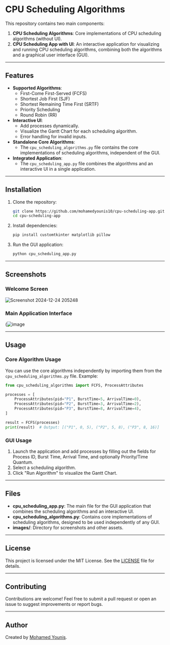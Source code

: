 # CPU Scheduling Algorithms

This repository contains two main components:

1. **CPU Scheduling Algorithms**: Core implementations of CPU scheduling algorithms (without UI).
2. **CPU Scheduling App with UI**: An interactive application for visualizing and running CPU scheduling algorithms, combining both the algorithms and a graphical user interface (GUI).

---

## Features

- **Supported Algorithms**:
  - First-Come First-Served (FCFS)
  - Shortest Job First (SJF)
  - Shortest Remaining Time First (SRTF)
  - Priority Scheduling
  - Round Robin (RR)
- **Interactive UI**:
  - Add processes dynamically.
  - Visualize the Gantt Chart for each scheduling algorithm.
  - Error handling for invalid inputs.
- **Standalone Core Algorithms**:
  - The `cpu_scheduling_algorithms.py` file contains the core implementations of scheduling algorithms, independent of the GUI.
- **Integrated Application**:
  - The `cpu_scheduling_app.py` file combines the algorithms and an interactive UI in a single application.

---

## Installation

1. Clone the repository:
   ```bash
   git clone https://github.com/mohamedyounis10/cpu-scheduling-app.git
   cd cpu-scheduling-app
   ```
2. Install dependencies:
   ```bash
   pip install customtkinter matplotlib pillow
   ```
3. Run the GUI application:
   ```bash
   python cpu_scheduling_app.py
   ```

---

## Screenshots

### Welcome Screen

![Screenshot 2024-12-24 205248](https://github.com/user-attachments/assets/83972a16-a743-4a87-ada7-34bcf02b60c8)


### Main Application Interface

(![image](https://github.com/user-attachments/assets/cf45781d-6743-4c2e-9c6e-01592a5fff35)


---

## Usage

### **Core Algorithm Usage**

You can use the core algorithms independently by importing them from the `cpu_scheduling_algorithms.py` file. Example:

```python
from cpu_scheduling_algorithms import FCFS, ProcessAttributes

processes = [
    ProcessAttributes(pid="P1", BurstTime=5, ArrivalTime=0),
    ProcessAttributes(pid="P2", BurstTime=3, ArrivalTime=2),
    ProcessAttributes(pid="P3", BurstTime=8, ArrivalTime=4),
]

result = FCFS(processes)
print(result)  # Output: [("P1", 0, 5), ("P2", 5, 8), ("P3", 8, 16)]
```

### **GUI Usage**

1. Launch the application and add processes by filling out the fields for Process ID, Burst Time, Arrival Time, and optionally Priority/Time Quantum.
2. Select a scheduling algorithm.
3. Click "Run Algorithm" to visualize the Gantt Chart.

---

## Files

- **cpu\_scheduling\_app.py**: The main file for the GUI application that combines the scheduling algorithms and an interactive UI.
- **cpu\_scheduling\_algorithms.py**: Contains core implementations of scheduling algorithms, designed to be used independently of any GUI.
- **images/**: Directory for screenshots and other assets.

---

## License

This project is licensed under the MIT License. See the [LICENSE](LICENSE) file for details.

---

## Contributing

Contributions are welcome! Feel free to submit a pull request or open an issue to suggest improvements or report bugs.

---

## Author

Created by [Mohamed Younis](https://github.com/mohamedyounis10).

